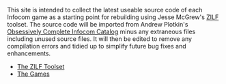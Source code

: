 This site is intended to collect the latest useable source code of each Infocom game as a starting point for rebuilding using Jesse McGrew's [ZILF](https://bitbucket.org/jmcgrew/zilf/wiki/Home) toolset. The source code will be imported from Andrew Plotkin's [Obsessively Complete Infocom Catalog](https://eblong.com/infocom/) minus any extraneous files including unused source files. It will then be edited to remove any compilation errors and tidied up to simplify future bug fixes and enhancements.

* [The ZILF Toolset](zilf.md)
* [The Games](games.md)
